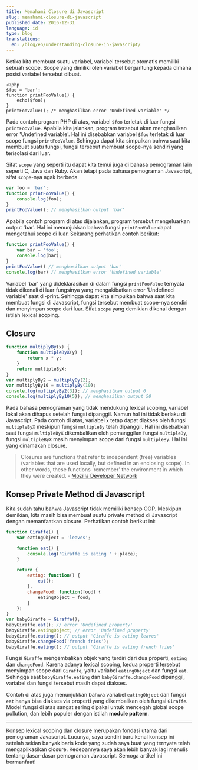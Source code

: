 ```yaml
---
title: Memahami Closure di Javascript
slug: memahami-closure-di-javascript
published_date: 2016-12-31
language: id
type: blog
translations:
  en: /blog/en/understanding-closure-in-javascript/
---
```


Ketika kita membuat suatu variabel, variabel tersebut otomatis memiliki sebuah scope. Scope yang dimiliki oleh variabel bergantung kepada dimana posisi variabel tersebut dibuat.

```
<?php
$foo = 'bar';
function printFooValue() {
    echo($foo);
}
printFooValue(); /* menghasilkan error 'Undefined variable' */
```

Pada contoh program PHP di atas, variabel `$foo` terletak di luar fungsi `printFooValue`. Apabila kita jalankan, program tersebut akan menghasilkan error 'Undefined variable'. Hal ini disebabkan variabel `$foo` terletak di luar scope fungsi `printFooValue`. Sehingga dapat kita simpulkan bahwa saat kita membuat suatu fungsi, fungsi tersebut membuat scope-nya sendiri yang terisolasi dari luar.

Sifat `scope` yang seperti itu dapat kita temui juga di bahasa pemograman lain seperti C, Java dan Ruby. Akan tetapi pada bahasa pemograman Javascript, sifat `scope`-nya agak berbeda.

``` js
var foo = 'bar';
function printFooValue() {
    console.log(foo);
}
printFooValue(); // menghasilkan output 'bar'
```

Apabila contoh program di atas dijalankan, program tersebut mengeluarkan output 'bar'. Hal ini menunjukkan bahwa fungsi `printFooValue` dapat mengetahui scope di luar. Sekarang perhatikan contoh berikut:

``` js
function printFooValue() {
    var bar = 'foo';
    console.log(bar);
}
printFooValue() // menghasilkan output 'bar'
console.log(bar) // menghasilkan error 'Undefined variable'
```

Variabel 'bar' yang dideklarasikan di dalam fungsi `printFooValue` ternyata tidak dikenali di luar fungsinya yang mengakibatkan error 'Undefined variable' saat di-print. Sehingga dapat kita simpulkan bahwa saat kita membuat fungsi di Javascript, fungsi tersebut membuat scope-nya sendiri dan menyimpan scope dari luar. Sifat `scope` yang demikian dikenal dengan istilah lexical scoping.

## Closure

``` js
function multiplyBy(x) {
    function multipleByX(y) {
        return x * y;
    }
    return multipleByX;
}
var multiplyBy2 = multiplyBy(2);
var multiplyBy10 = multiplyBy(10);
console.log(multiplyBy2(3)); // menghasilkan output 6
console.log(multiplyBy10(5)); // menghasilkan output 50
```

Pada bahasa pemograman yang tidak mendukung lexical scoping, variabel lokal akan dihapus setelah fungsi dipanggil. Namun hal ini tidak berlaku di Javascript. Pada contoh di atas, variabel `x` tetap dapat diakses oleh fungsi `multipleByX` meskipun fungsi `multipleBy` telah dipanggil. Hal ini disebabkan saat fungsi `multipleByX` dikembalikan oleh pemanggilan fungsi `multipleBy`, fungsi `multipleByX` masih menyimpan scope dari fungsi `multipleBy`. Hal ini yang dinamakan closure.

> Closures are functions that refer to independent (free) variables (variables that are used locally, but defined in an enclosing scope). In other words, these functions 'remember' the environment in which they were created. - [Mozilla Developer Network](https://developer.mozilla.org/en/docs/Web/JavaScript/Closures)

## Konsep Private Method di Javascript

Kita sudah tahu bahwa Javascript tidak memiliki konsep OOP. Meskipun demikian, kita masih bisa membuat suatu private method di Javascript dengan memanfaatkan closure. Perhatikan contoh berikut ini:

``` js
function Giraffe() {
    var eatingObject = 'leaves';

    function eat() {
        console.log('Giraffe is eating ' + place);
    }

    return {
        eating: function() {
            eat();
        },
        changeFood: function(food) {
            eatingObject = food;
        }
    };
}
var babyGiraffe = Giraffe();
babyGiraffe.eat(); // error 'Undefined property'
babyGiraffe.eatingObject; // error 'Undefined property'
babyGiraffe.eating(); // output 'Giraffe is eating leaves'
babyGiraffe.changeFood('french fries');
babyGiraffe.eating(); // output 'Giraffe is eating french fries'
```

Fungsi `Giraffe` mengembalikan objek yang terdiri dari dua properti, `eating` dan `changeFood`. Karena adanya lexical scoping, kedua properti tersebut menyimpan scope dari `Giraffe`, yaitu variabel `eatingObject` dan fungsi `eat`. Sehingga saat `babyGiraffe.eating` dan `babyGiraffe.changeFood` dipanggil, variabel dan fungsi tersebut masih dapat diakses.

Contoh di atas juga menunjukkan bahwa variabel `eatingObject` dan fungsi `eat` hanya bisa diakses via properti yang dikembalikan oleh fungsi `Giraffe`. Model fungsi di atas sangat sering dipakai untuk mencegah global scope pollution, dan lebih populer dengan istilah **module pattern**.

---

Konsep lexical scoping dan closure merupakan fondasi utama dari pemograman Javascript. Lucunya, saya sendiri baru kenal konsep ini setelah sekian banyak baris kode yang sudah saya buat yang ternyata telah mengaplikasikan closure. Kedepannya saya akan lebih banyak lagi menulis tentang dasar-dasar pemograman Javascript. Semoga artikel ini bermanfaat!

